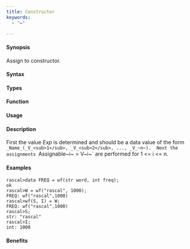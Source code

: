```yaml
---
title: Constructor
keywords:
  - "="

---
```


#### Synopsis

Assign to constructor.

#### Syntax

#### Types

#### Function
       
#### Usage

#### Description

First the value _Exp_ is determined and should be a data value of the form `_Name_(_V_<sub>1</sub>, _V_<sub>2</sub>, ..., _V_~n~). 
Next the assignments `Assignable~i~ = V~i~` are performed for 1 \<= i \<= n.

#### Examples


```rascal-shell
rascal>data FREQ = wf(str word, int freq);
ok
rascal>W = wf("rascal", 1000);
FREQ: wf("rascal",1000)
rascal>wf(S, I) = W;
FREQ: wf("rascal",1000)
rascal>S;
str: "rascal"
rascal>I;
int: 1000
```

#### Benefits


